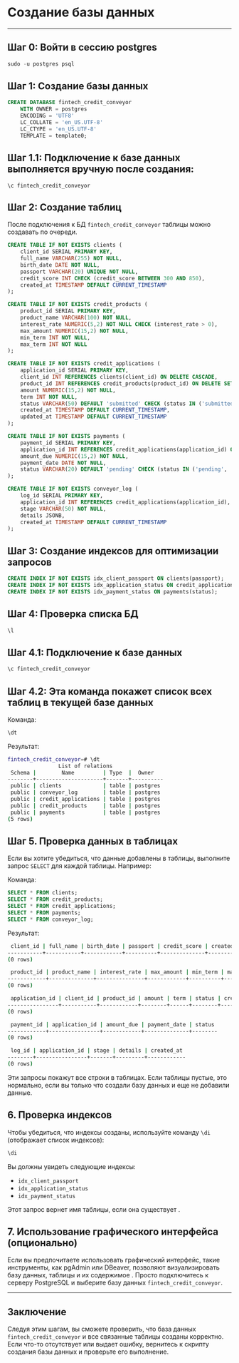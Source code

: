 # Создание базы данных

---

## Шаг 0: Войти в сессию postgres

```sql
sudo -u postgres psql
```

## Шаг 1: Создание базы данных

```sql  
CREATE DATABASE fintech_credit_conveyor
    WITH OWNER = postgres
    ENCODING = 'UTF8'
    LC_COLLATE = 'en_US.UTF-8'
    LC_CTYPE = 'en_US.UTF-8'
    TEMPLATE = template0;
```

## Шаг 1.1: Подключение к базе данных выполняется вручную после создания:

`\c fintech_credit_conveyor`

## Шаг 2: Создание таблиц
После подключения к БД `fintech_credit_conveyor` таблицы можно создавать по очереди.

```sql  
CREATE TABLE IF NOT EXISTS clients (
    client_id SERIAL PRIMARY KEY,
    full_name VARCHAR(255) NOT NULL,
    birth_date DATE NOT NULL,
    passport VARCHAR(20) UNIQUE NOT NULL,
    credit_score INT CHECK (credit_score BETWEEN 300 AND 850),
    created_at TIMESTAMP DEFAULT CURRENT_TIMESTAMP
);
```

```sql  
CREATE TABLE IF NOT EXISTS credit_products (
    product_id SERIAL PRIMARY KEY,
    product_name VARCHAR(100) NOT NULL,
    interest_rate NUMERIC(5,2) NOT NULL CHECK (interest_rate > 0),
    max_amount NUMERIC(15,2) NOT NULL,
    min_term INT NOT NULL,
    max_term INT NOT NULL
);
```

```sql  
CREATE TABLE IF NOT EXISTS credit_applications (
    application_id SERIAL PRIMARY KEY,
    client_id INT REFERENCES clients(client_id) ON DELETE CASCADE,
    product_id INT REFERENCES credit_products(product_id) ON DELETE SET NULL,
    amount NUMERIC(15,2) NOT NULL,
    term INT NOT NULL,
    status VARCHAR(50) DEFAULT 'submitted' CHECK (status IN ('submitted', 'approved', 'rejected', 'closed')),
    created_at TIMESTAMP DEFAULT CURRENT_TIMESTAMP,
    updated_at TIMESTAMP DEFAULT CURRENT_TIMESTAMP
);
```

```sql  
CREATE TABLE IF NOT EXISTS payments (
    payment_id SERIAL PRIMARY KEY,
    application_id INT REFERENCES credit_applications(application_id) ON DELETE CASCADE,
    amount_due NUMERIC(15,2) NOT NULL,
    payment_date DATE NOT NULL,
    status VARCHAR(20) DEFAULT 'pending' CHECK (status IN ('pending', 'paid', 'overdue'))
);
```

```sql  
CREATE TABLE IF NOT EXISTS conveyor_log (
    log_id SERIAL PRIMARY KEY,
    application_id INT REFERENCES credit_applications(application_id),
    stage VARCHAR(50) NOT NULL,
    details JSONB,
    created_at TIMESTAMP DEFAULT CURRENT_TIMESTAMP
);
```

## Шаг 3: Создание индексов для оптимизации запросов

```sql
CREATE INDEX IF NOT EXISTS idx_client_passport ON clients(passport);
CREATE INDEX IF NOT EXISTS idx_application_status ON credit_applications(status);
CREATE INDEX IF NOT EXISTS idx_payment_status ON payments(status);
```


## Шаг 4: Проверка списка БД

```bash
\l
```

## Шаг 4.1: Подключение к базе данных

```bash
\c fintech_credit_conveyor
```

## Шаг 4.2: Эта команда покажет список всех таблиц в текущей базе данных

Команда:
```bash
\dt
```

Результат:
```bash
fintech_credit_conveyor=# \dt
                List of relations
 Schema |        Name         | Type  |  Owner
--------+---------------------+-------+----------
 public | clients             | table | postgres
 public | conveyor_log        | table | postgres
 public | credit_applications | table | postgres
 public | credit_products     | table | postgres
 public | payments            | table | postgres
(5 rows)
```

## Шаг 5. Проверка данных в таблицах
Если вы хотите убедиться, что данные добавлены в таблицы, выполните запрос `SELECT` для каждой таблицы. Например:

Команда:
```sql
SELECT * FROM clients;
SELECT * FROM credit_products;
SELECT * FROM credit_applications;
SELECT * FROM payments;
SELECT * FROM conveyor_log;
```

Результат:
```bash
 client_id | full_name | birth_date | passport | credit_score | created_at
-----------+-----------+------------+----------+--------------+------------
(0 rows)

 product_id | product_name | interest_rate | max_amount | min_term | max_term
------------+--------------+---------------+------------+----------+----------
(0 rows)

 application_id | client_id | product_id | amount | term | status | created_at | updated_at
----------------+-----------+------------+--------+------+--------+------------+------------
(0 rows)

 payment_id | application_id | amount_due | payment_date | status
------------+----------------+------------+--------------+--------
(0 rows)

 log_id | application_id | stage | details | created_at
--------+----------------+-------+---------+------------
(0 rows)
```

Эти запросы покажут все строки в таблицах. Если таблицы пустые, это нормально, если вы только что создали базу данных и еще не добавили данные.

## 6. Проверка индексов
Чтобы убедиться, что индексы созданы, используйте команду `\di` (отображает список индексов):

```sql
\di
```

Вы должны увидеть следующие индексы:
- `idx_client_passport`
- `idx_application_status`
- `idx_payment_status`

Этот запрос вернет имя таблицы, если она существует .

## 7. Использование графического интерфейса (опционально)
Если вы предпочитаете использовать графический интерфейс, такие инструменты, как pgAdmin или DBeaver, позволяют визуализировать базу данных, таблицы и их содержимое . Просто подключитесь к серверу PostgreSQL и выберите базу данных `fintech_credit_conveyor`.

---

## Заключение
Следуя этим шагам, вы сможете проверить, что база данных `fintech_credit_conveyor` и все связанные таблицы созданы корректно. Если что-то отсутствует или выдает ошибку, вернитесь к скрипту создания базы данных и проверьте его выполнение. 

